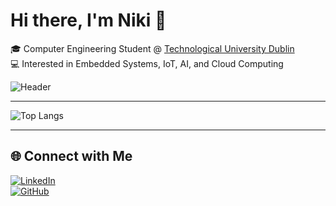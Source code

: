 # Hi there, I'm Niki 👋

🎓 Computer Engineering Student @ [Technological University Dublin](https://www.tudublin.ie/)  
💻 Interested in Embedded Systems, IoT, AI, and Cloud Computing    

![Header](https://i.imgur.com/Pe0JZ5M.png) 

---

![Top Langs](https://github-readme-stats.vercel.app/api/top-langs/?username=ProfessionalEngineer23&layout=compact&theme=radical)

---

## 🌐 Connect with Me

[![LinkedIn](https://img.shields.io/badge/LinkedIn-blue?style=for-the-badge&logo=linkedin)](https://www.linkedin.com/in/niki-mardari-5909941a4)  
[![GitHub](https://img.shields.io/badge/GitHub-black?style=for-the-badge&logo=github)](https://github.com/ProfessionalEngineer23)

